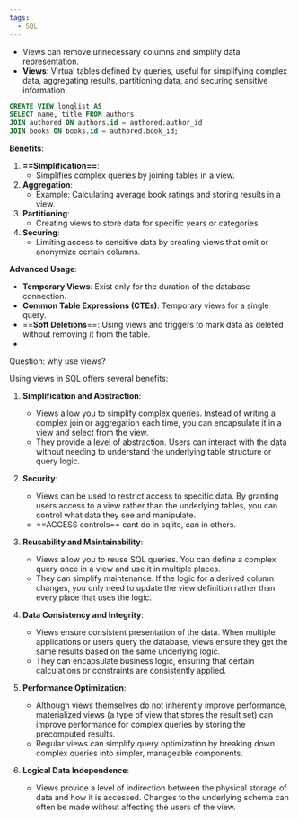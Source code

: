 ```yaml
---
tags:
  - SQL
---
```



- Views can remove unnecessary columns and simplify data representation.
- **Views**: Virtual tables defined by queries, useful for simplifying complex data, aggregating results, partitioning data, and securing sensitive information.

```sql
CREATE VIEW longlist AS
SELECT name, title FROM authors
JOIN authored ON authors.id = authored.author_id
JOIN books ON books.id = authored.book_id;
```
**Benefits**:

1. **==Simplification==**:
    - Simplifies complex queries by joining tables in a view.
2. **Aggregation**:
    - Example: Calculating average book ratings and storing results in a view.
3. **Partitioning**:
    - Creating views to store data for specific years or categories.
4. **Securing**:
    - Limiting access to sensitive data by creating views that omit or anonymize certain columns.

**Advanced Usage**:

- **Temporary Views**: Exist only for the duration of the database connection.
- **Common Table Expressions (CTEs)**: Temporary views for a single query.
- ==**Soft Deletions**==: Using views and triggers to mark data as deleted without removing it from the table.
- 
Question: why use views?

Using views in SQL offers several benefits:

1. **Simplification and Abstraction**:
   - Views allow you to simplify complex queries. Instead of writing a complex join or aggregation each time, you can encapsulate it in a view and select from the view.
   - They provide a level of abstraction. Users can interact with the data without needing to understand the underlying table structure or query logic.

2. **Security**:
   - Views can be used to restrict access to specific data. By granting users access to a view rather than the underlying tables, you can control what data they see and manipulate.
   - ==ACCESS controls== cant do in sqlite, can in others.

3. **Reusability and Maintainability**:
   - Views allow you to reuse SQL queries. You can define a complex query once in a view and use it in multiple places.
   - They can simplify maintenance. If the logic for a derived column changes, you only need to update the view definition rather than every place that uses the logic.

4. **Data Consistency and Integrity**:
   - Views ensure consistent presentation of the data. When multiple applications or users query the database, views ensure they get the same results based on the same underlying logic.
   - They can encapsulate business logic, ensuring that certain calculations or constraints are consistently applied.

5. **Performance Optimization**:
   - Although views themselves do not inherently improve performance, materialized views (a type of view that stores the result set) can improve performance for complex queries by storing the precomputed results.
   - Regular views can simplify query optimization by breaking down complex queries into simpler, manageable components.

6. **Logical Data Independence**:
   - Views provide a level of indirection between the physical storage of data and how it is accessed. Changes to the underlying schema can often be made without affecting the users of the view.


